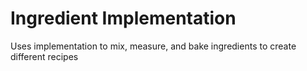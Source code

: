 # Ingredient Implementation
Uses implementation to mix, measure, and bake ingredients to create different recipes
